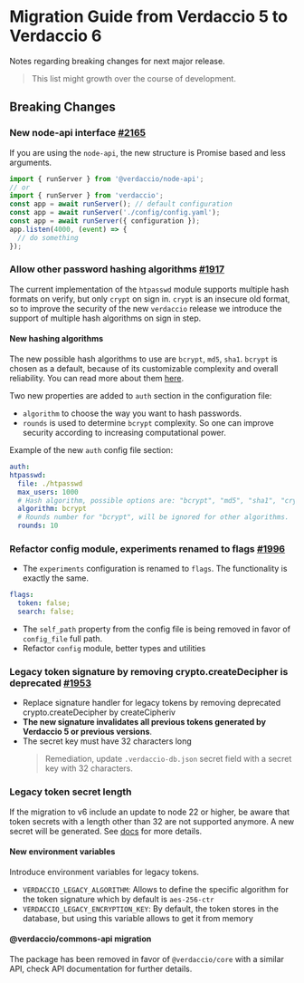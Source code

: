 # Migration Guide from Verdaccio 5 to Verdaccio 6

Notes regarding breaking changes for next major release.

> This list might growth over the course of development.

## Breaking Changes

### New node-api interface [#2165](https://github.com/verdaccio/verdaccio/pull/2165)

If you are using the `node-api`, the new structure is Promise based and less arguments.

```js
import { runServer } from '@verdaccio/node-api';
// or
import { runServer } from 'verdaccio';
const app = await runServer(); // default configuration
const app = await runServer('./config/config.yaml');
const app = await runServer({ configuration });
app.listen(4000, (event) => {
  // do something
});
```

### Allow other password hashing algorithms [#1917](https://github.com/verdaccio/verdaccio/pull/1917)

The current implementation of the `htpasswd` module supports multiple hash formats on verify, but only `crypt` on sign in.
`crypt` is an insecure old format, so to improve the security of the new `verdaccio` release we introduce the support of multiple hash algorithms on sign in step.

#### New hashing algorithms

The new possible hash algorithms to use are `bcrypt`, `md5`, `sha1`. `bcrypt` is chosen as a default, because of its customizable complexity and overall reliability. You can read more about them [here](https://httpd.apache.org/docs/2.4/misc/password_encryptions.html).

Two new properties are added to `auth` section in the configuration file:

- `algorithm` to choose the way you want to hash passwords.
- `rounds` is used to determine `bcrypt` complexity. So one can improve security according to increasing computational power.

Example of the new `auth` config file section:

```yaml
auth:
htpasswd:
  file: ./htpasswd
  max_users: 1000
  # Hash algorithm, possible options are: "bcrypt", "md5", "sha1", "crypt".
  algorithm: bcrypt
  # Rounds number for "bcrypt", will be ignored for other algorithms.
  rounds: 10
```

### Refactor config module, experiments renamed to flags [#1996](https://github.com/verdaccio/verdaccio/pull/1996)

- The `experiments` configuration is renamed to `flags`. The functionality is exactly the same.

```yaml
flags:
  token: false;
  search: false;
```

- The `self_path` property from the config file is being removed in favor of `config_file` full path.
- Refactor `config` module, better types and utilities

### Legacy token signature by removing crypto.createDecipher is deprecated [#1953](https://github.com/verdaccio/verdaccio/pull/1953)

- Replace signature handler for legacy tokens by removing deprecated crypto.createDecipher by createCipheriv
- **The new signature invalidates all previous tokens generated by Verdaccio 5 or previous versions**.
- The secret key must have 32 characters long
  > Remediation, update `.verdaccio-db.json` secret field with a secret key with 32 characters.

### Legacy token secret length

If the migration to v6 include an update to node 22 or higher, be aware that token secrets with a length other than 32 are not
supported anymore. A new secret will be generated. See [docs](https://verdaccio.org/docs/6.x/configuration#legacy-token-signature)
for more details.

#### New environment variables

Introduce environment variables for legacy tokens.

- `VERDACCIO_LEGACY_ALGORITHM`: Allows to define the specific algorithm for the token signature which by default is `aes-256-ctr`
- `VERDACCIO_LEGACY_ENCRYPTION_KEY`: By default, the token stores in the database, but using this variable allows to get it from memory

#### @verdaccio/commons-api migration

The package has been removed in favor of `@verdaccio/core` with a similar API, check API documentation for further details.
